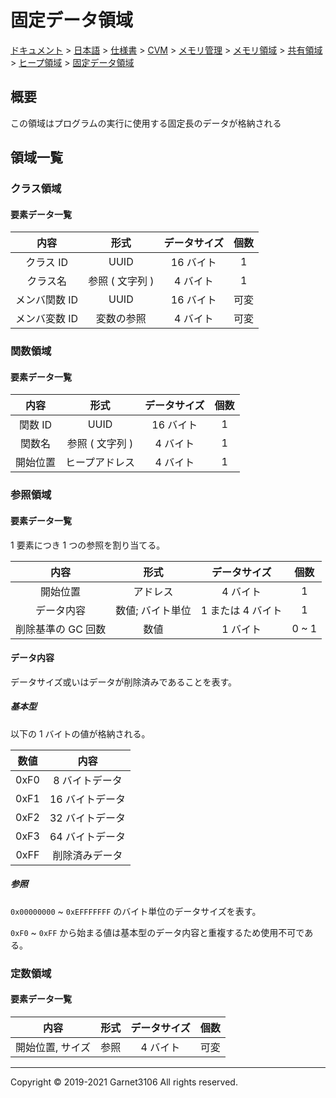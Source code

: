 # 固定データ領域

[ドキュメント](../../../../../../../../index.md) > [日本語](../../../../../../../index.md) > [仕様書](../../../../../../index.md) > [CVM](../../../../../index.md) > [メモリ管理](../../../../index.md) > [メモリ領域](../../../index.md) > [共有領域](../../index.md) > [ヒープ領域](../index.md) > [固定データ領域](./index.md)

## 概要

この領域はプログラムの実行に使用する固定長のデータが格納される

## 領域一覧

### クラス領域

#### 要素データ一覧

|内容|形式|データサイズ|個数|
|:-:|:-:|:-:|:-:|
|クラス ID|UUID|16 バイト|1|
|クラス名|参照 ( 文字列 )|4 バイト|1|
|メンバ関数 ID|UUID|16 バイト|可変|
|メンバ変数 ID|変数の参照|4 バイト|可変|

### 関数領域

#### 要素データ一覧

|内容|形式|データサイズ|個数|
|:-:|:-:|:-:|:-:|
|関数 ID|UUID|16 バイト|1|
|関数名|参照 ( 文字列 )|4 バイト|1|
|開始位置|ヒープアドレス|4 バイト|1|

### 参照領域

#### 要素データ一覧

1 要素につき 1 つの参照を割り当てる。

|内容|形式|データサイズ|個数|
|:-:|:-:|:-:|:-:|
|開始位置|アドレス|4 バイト|1|
|データ内容|数値; バイト単位|1 または 4 バイト|1|
|削除基準の GC 回数|数値|1 バイト|0 ~ 1|

#### データ内容

データサイズ或いはデータが削除済みであることを表す。

##### 基本型

以下の 1 バイトの値が格納される。

|数値|内容|
|:-:|:-:|
|0xF0|8 バイトデータ|
|0xF1|16 バイトデータ|
|0xF2|32 バイトデータ|
|0xF3|64 バイトデータ|
|0xFF|削除済みデータ|

##### 参照

`0x00000000` ~ `0xEFFFFFFF` のバイト単位のデータサイズを表す。

`0xF0` ~ `0xFF` から始まる値は基本型のデータ内容と重複するため使用不可である。

### 定数領域

#### 要素データ一覧

|内容|形式|データサイズ|個数|
|:-:|:-:|:-:|:-:|
|開始位置, サイズ|参照|4 バイト|可変|

---

Copyright © 2019-2021 Garnet3106 All rights reserved.
